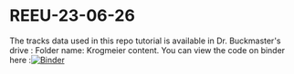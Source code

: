 # REEU-23-06-26

The tracks data used in this repo tutorial is available in Dr. Buckmaster's drive : Folder name: Krogmeier content.
You can view the code on binder here :[![Binder](https://mybinder.org/badge_logo.svg)](https://mybinder.org/v2/gh/venomj26/REEU-23-06-26/HEAD)
